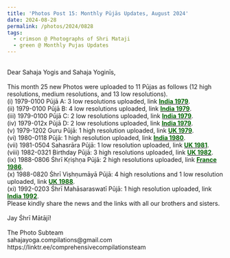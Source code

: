 ```yaml
---
title: 'Photos Post 15: Monthly Pūjās Updates, August 2024'
date: 2024-08-28
permalink: /photos/2024/0828
tags:
  - crimson @ Photographs of Shri Mataji
  - green @ Monthly Pujas Updates
---
```


<p>
<br>
Dear Sahaja Yogis and Sahaja Yoginīs,<br>
<br>
This month 25 new Photos were uploaded to 11 Pūjas as follows (12 high resolutions, medium resolutions, and 13 low resolutions).<br>
(i) 1979-0100 Pūjā A: 3 low resolutions uploaded, link <a href="https://eternalmoments.smugmug.com/Countries/India/1979"> <font color="DarkGreen"><b>India 1979</b></font></a>.<br>
(ii) 1979-0100 Pūjā B: 4 low resolutions uploaded, link <a href="https://eternalmoments.smugmug.com/Countries/India/1979"> <font color="DarkGreen"><b>India 1979</b></font></a>.<br>
(iii) 1979-0100 Pūjā C: 2 low resolutions uploaded, link <a href="https://eternalmoments.smugmug.com/Countries/India/1979"> <font color="DarkGreen"><b>India 1979</b></font></a>.<br>
(iv) 1979-012x Pūjā D: 2 low resolutions uploaded, link <a href="https://eternalmoments.smugmug.com/Countries/India/1979"> <font color="DarkGreen"><b>India 1979</b></font></a>.<br>
(v) 1979-1202 Guru Pūjā: 1 high resolution uploaded, link <a href="https://eternalmoments.smugmug.com/Countries/UK/1979"> <font color="DarkGreen"><b>UK 1979</b></font></a>.<br>
(vi) 1980-0118 Pūjā: 1 high resolution uploaded, link <a href="https://eternalmoments.smugmug.com/Countries/India/1980"> <font color="DarkGreen"><b>India 1980</b></font></a>.<br>
(vii) 1981-0504 Sahasrāra Pūjā: 1 low resolution uploaded, link <a href="https://eternalmoments.smugmug.com/Countries/UK/1981"> <font color="DarkGreen"><b>UK 1981</b></font></a>.<br>
(viii) 1982-0321 Birthday Pūjā: 3 high resolutions uploaded, link <a href="https://eternalmoments.smugmug.com/Countries/UK/1982"> <font color="DarkGreen"><b>UK 1982</b></font></a>.<br>
(ix) 1988-0806 Śhrī Kṛiṣhṇa Pūjā: 2 high resolutions uploaded, link <a href="https://eternalmoments.smugmug.com/Countries/Italy/1988"> <font color="DarkGreen"><b>France 1986</b></font></a>.<br>
(x) 1988-0820 Śhrī Viṣhṇumāyā Pūjā: 4 high resolutions and 1 low resolution uploaded, link <a href="https://eternalmoments.smugmug.com/Countries/UK/1988"> <font color="DarkGreen"><b>UK 1988</b></font></a>.<br>
(xi) 1992-0203 Śhrī Mahāsaraswatī Pūjā: 1 high resolution uploaded, link <a href="https://eternalmoments.smugmug.com/Countries/India/1992"> <font color="DarkGreen"><b>India 1992</b></font></a>.<br>
Please kindly share the news and the links with all our brothers and sisters.<br>
<br>
Jay Śhrī Mātājī!<br>
<br>
The Photo Subteam<br>
sahajayoga.compilations@gmail.com<br>
https://linktr.ee/comprehensivecompilationsteam<br>
</p>